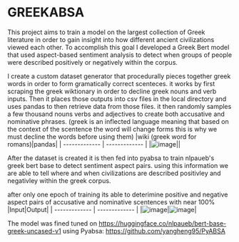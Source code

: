 # GREEKABSA
This project aims to train a model on the largest collection of Greek literature in order to gain insight into how different ancient civilizations viewed each other.
To accomplish this goal I developed a Greek Bert model that used aspect-based sentiment analysis to detect when groups of people were described positively or negatively within the corpus.

I create a custom dataset generator that procedurally pieces together greek words in order to form gramatically correct scenteces. it works by first scraping the greek wiktionary in order to decline greek nouns and verb inputs. Then it places those outputs into csv files in the local directory and uses pandas to then retrieve data from those files. it then randomly samples a few thousand nouns verbs and adjectives to create both accusative and nominative phrases.
(greek is an inflected language meaning that based on the context of the scentence the word will change forms this is why we must decline the words before using them)
|wiki (greek word for romans)|pandas|
| ------------- | ------------- |
|![image](https://user-images.githubusercontent.com/89361982/213872731-e61b0575-607b-487d-836f-8fda266e40ea.png)||


After the dataset is created it is then fed into pyabsa to train nlpaueb's greek bert base to detect sentiment aspect pairs. using this information we are able to tell where and when civilizations are described positivley and negativley within the greek corpus.


after only one epoch of training its able to deterimine positive and negative aspect pairs of accusative and nominative scentences with near 100%
|Input|Output|
| ------------- | ------------- |
|![image](https://user-images.githubusercontent.com/89361982/213872268-14ac2e58-f1d7-433f-b7ee-37f52e34f683.png)|![image](https://user-images.githubusercontent.com/89361982/213872254-8c9b0f88-d665-48f1-8415-de93eaaefe5f.png)|


The model was fined tuned on https://huggingface.co/nlpaueb/bert-base-greek-uncased-v1 using Pyabsa: https://github.com/yangheng95/PyABSA

